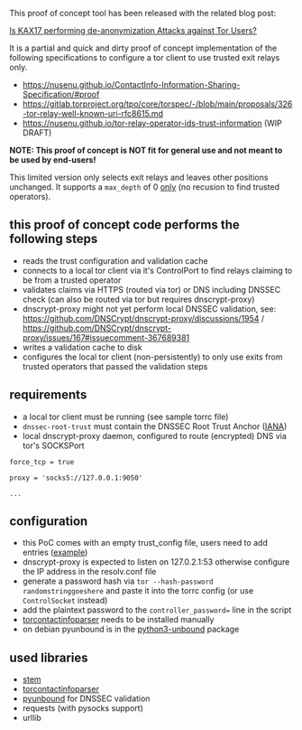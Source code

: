 This proof of concept tool has been released with the related blog post:

[Is KAX17 performing de-anonymization Attacks against Tor Users?](https://nusenu.medium.com/is-kax17-performing-de-anonymization-attacks-against-tor-users-42e566defce8)

It is a partial and quick and dirty proof of concept implementation of
the following specifications to configure a tor client to use trusted exit relays only.


* https://nusenu.github.io/ContactInfo-Information-Sharing-Specification/#proof
* https://gitlab.torproject.org/tpo/core/torspec/-/blob/main/proposals/326-tor-relay-well-known-uri-rfc8615.md
* https://nusenu.github.io/tor-relay-operator-ids-trust-information (WIP DRAFT)

**NOTE: This proof of concept is NOT fit for general use and not meant to be used by end-users!**

This limited version only selects exit relays and leaves other positions unchanged.
It supports a `max_depth` of 0 [only](https://nusenu.github.io/tor-relay-operator-ids-trust-information/#trust-information-consumers) 
(no recusion to find trusted operators).

## this proof of concept code performs the following steps

* reads the trust configuration and validation cache
* connects to a local tor client via it's ControlPort to find relays claiming to be from a trusted operator
* validates claims via HTTPS (routed via tor) or DNS including DNSSEC check (can also be routed via tor but requires dnscrypt-proxy)
 * dnscrypt-proxy might not yet perform local DNSSEC validation, see: https://github.com/DNSCrypt/dnscrypt-proxy/discussions/1954 / https://github.com/DNSCrypt/dnscrypt-proxy/issues/167#issuecomment-367689381
* writes a validation cache to disk
* configures the local tor client (non-persistently) to only use exits from trusted operators that passed the validation steps


## requirements

* a local tor client must be running (see sample torrc file)
* `dnssec-root-trust` must contain the DNSSEC Root Trust Anchor ([IANA](https://www.iana.org/dnssec/files))
* local dnscrypt-proxy daemon, configured to route (encrypted) DNS via tor's SOCKSPort

```
force_tcp = true

proxy = 'socks5://127.0.0.1:9050'

...
```

## configuration

* this PoC comes with an empty trust_config file, users need to add entries ([example](https://github.com/nusenu/trustor-example-trust-config/blob/main/trust_config))
* dnscrypt-proxy is expected to listen on 127.0.2.1:53 otherwise configure the IP address in the resolv.conf file
* generate a password hash via `tor --hash-password randomstringgoeshere` and paste it into the torrc config (or use `ControlSocket` instead)
* add the plaintext password to the `controller_password=` line in the script
* [torcontactinfoparser](https://github.com/erans/torcontactinfoparser) needs to be installed manually
* on debian pyunbound is in the [python3-unbound](https://packages.debian.org/bullseye/python3-unbound) package


## used libraries

* [stem](https://stem.torproject.org/)
* [torcontactinfoparser](https://github.com/erans/torcontactinfoparser)
* [pyunbound](https://www.nlnetlabs.nl/documentation/unbound/pyunbound/) for DNSSEC validation 
* requests (with pysocks support)
* urllib
